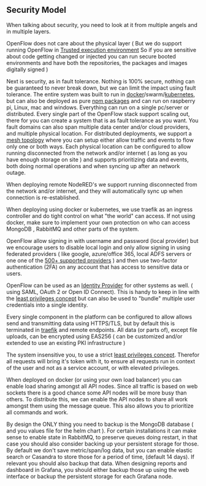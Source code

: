## Security Model

When talking about security, you need to look at it from multiple angels and in multiple layers.

OpenFlow does not care about the physical layer ( But we do support running OpenFlow in [Trusted execution environment](https://en.wikipedia.org/wiki/Trusted_execution_environment) So if you are sensitive about code getting changed or injected you can run secure booted environments and have both the repositories, the packages and images digitally signed )

Next is security, as in fault tolerance. Nothing is 100% secure, nothing can be guaranteed to never break down, but we can limit the impact using fault tolerance. The entire system was built to run in [docker](https://openflow.openiap.io/dockercompose)/swarm/[kubernetes](https://github.com/open-rpa/helm-charts/), but can also be deployed as pure [npm packages](https://openflow.openiap.io/npmopenflow) and can run on raspberry pi, Linux, mac and windows. Everything can run on a single pc/server or distributed. Every single part of the OpenFlow stack support scaling out, there for you can create a system that is as fault tolerance as you want. You fault domains can also span multiple data center and/or cloud providers, and multiple physical location. For distributed deployments, we support a [mesh topology](https://www.google.com/search?q=mesh+topology) where you can setup either allow traffic and events to flow only one or both ways. Each physical location can  be configured to allow running disconnected from the network and/or internet ( as long as you have enough storage on site ) and supports prioritizing data and events, both doing normal operations and when syncing up after an network outage.

When deploying remote NodeRED's we support running disconnected from the network and/or internet, and they will automatically sync up when connection is re-established.

When deploying using docker or kubernetes, we use traefik as an ingress controller and do tight control on what "the world" can access. If not using docker, make sure to implement your own protection on who can access MongoDB , RabbitMQ and other parts of the system.

OpenFlow allow signing in with username and password (local provider) but we encourage users to disable local login and only allow signing in using federated providers ( like google, azure/office 365, local ADFS servers or one one of the [500+ supported providers](http://www.passportjs.org/packages/) ) and then use two-factor authentication (2FA) on any account that has access to sensitive data or users.

OpenFlow can be used as an [Identity Provider](https://en.wikipedia.org/wiki/Identity_provider) for other systems as well. ( using SAML, OAuth 2  or Open ID Connect). This is handy to keep in line with the [least privileges concept](https://en.wikipedia.org/wiki/Principle_of_least_privilege) but can also be used to "bundle" multiple user credentials into a single identity.

Every single component in the platform can be configured to allow allows send and transmitting data using HTTPS/TLS, but by default this is terminated in [traefik](https://traefik.io/blog/traefik-2-tls-101-23b4fbee81f1/) and remote endpoints. All data (or parts of), except file uploads, can be encrypted using EAS256 ( can be customized and/or extended to use an existing PKI infrastructure )

The system insensitive you, to use a strict [least privileges concept](https://en.wikipedia.org/wiki/Principle_of_least_privilege). Therefor all requests will bring it's token with it, to ensure all requests run in context of the user and not as a service account, or with elevated privileges.

When deployed on docker (or using your own load balancer) you can enable load sharing amongst all API nodes. Since all traffic is based on web sockets there is a good chance some API nodes will be more busy than others. To distribute this, we can enable the API nodes to share all work amongst them using the message queue. This also allows you to prioritize all commands and work.

By design the ONLY thing you need to backup is the MongoDB database ( and you values file for the helm chart ). For certain installations it can make sense to enable state in RabbitMQ, to preserve queues doing restart, in that case you should also consider backing up your persistent storage for those. By default we don't save metric/span/log data, but you can enable elastic search or Casandra to store those for a period of time, (default 14 days). If relevant you should also backup that data. When designing reports and dashboard in Grafana, you should either backup those up using the web interface or backup the persistent storage for each Grafana node.